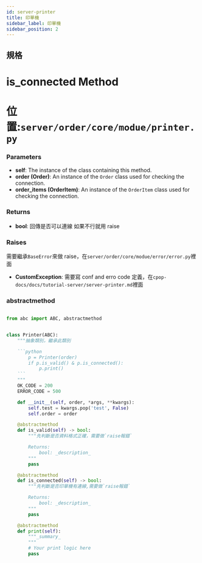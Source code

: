 ```yaml
---
id: server-printer
title: 印單機
sidebar_label: 印單機
sidebar_position: 2
---
```


## 規格

# is_connected Method

# 位置:`server/order/core/modue/printer.py`

### Parameters

- **self**: The instance of the class containing this method.
- **order (Order)**: An instance of the `Order` class used for checking the connection.
- **order_items (OrderItem)**: An instance of the `OrderItem` class used for checking the connection.

### Returns

- **bool**: 回傳是否可以連線 如果不行就用 raise

### Raises

需要繼承`BaseError`來做 raise，在`server/order/core/modue/error/error.py`裡面

- **CustomException**: 需要寫 conf and erro code 定義，在`cpop-docs/docs/tutorial-server/server-printer.md`裡面

### abstractmethod

````python

from abc import ABC, abstractmethod


class Printer(ABC):
    """抽象類別，繼承此類別

    ```python
        p = Printer(order)
        if p.is_valid() & p.is_connected():
            p.print()
    ```
    """
    OK_CODE = 200
    ERROR_CODE = 500

    def __init__(self, order, *args, **kwargs):
        self.test = kwargs.pop('test', False)
        self.order = order

    @abstractmethod
    def is_valid(self) -> bool:
        """先判斷是否資料格式正確，需要做`raise報錯`

        Returns:
            bool: _description_
        """
        pass

    @abstractmethod
    def is_connected(self) -> bool:
        """先判斷是否印單機有連線,需要做`raise報錯`

        Returns:
            bool: _description_
        """
        pass

    @abstractmethod
    def print(self):
        """_summary_
        """
        # Your print logic here
        pass


````
